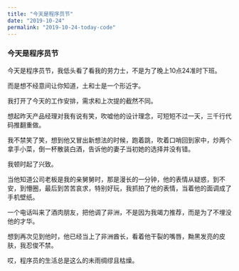 ```yaml
---
title: "今天是程序员节"
date: "2019-10-24"
permalink: "2019-10-24-today-code"
---
```


### 今天是程序员节

今天是程序员节，我低头看了看我的劳力士，不是为了晚上10点24准时下班。

而是想不经意间让你知道，土和士是一个形近字。

我打开了今天的工作安排，需求和上次提的截然不同。

想起昨天产品经理对我有说有笑，吹嘘他的设计理念，可短短不过一天，三千行代码推翻重做。

我不禁笑了笑，想到他又冒出新想法的时候，跑着跳，吹着口哨回到家中，炒两个拿手小菜，倒一杯散装白酒，告诉他的妻子当初她的选择并没有错。

我顿时起了兴致。

当他知道公司老板是我的亲舅舅时，那是漫长的一分钟，他的表情从疑惑，到不安，到懵圈，最后到苦苦哀求，特别好玩，我抓拍了他的表情，当着他的面调成了手机壁纸。

一个电话叫来了酒肉朋友，把他调了非洲，不是因为我竭力推荐，而是为了不埋没他的才华。

想到再次见到他时，他已经当上了非洲酋长，看着他干裂的嘴唇，黝黑发亮的皮肤，我忍俊不禁。

哎，程序员的生活总是这么的未雨绸缪且枯燥。